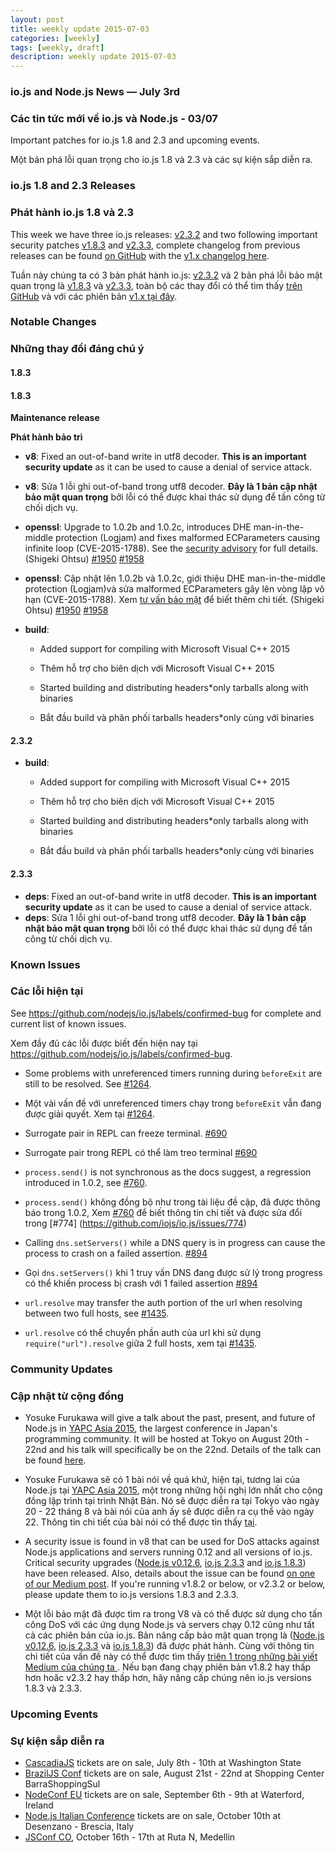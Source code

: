 ```yaml
---
layout: post
title: weekly update 2015-07-03
categories: [weekly]
tags: [weekly, draft]
description: weekly update 2015-07-03
---
```


### io.js and Node.js News — July 3rd

### Các tin tức mới về io.js và Node.js - 03/07

Important patches for io.js 1.8 and 2.3 and upcoming events.

Một bản phá lỗi quan trọng cho io.js 1.8 và 2.3 và các sự kiện sắp diễn ra.

### io.js 1.8 and 2.3 Releases

### Phát hành io.js 1.8 và 2.3

This week we have three io.js releases: [v2.3.2](https://iojs.org/dist/v2.3.2/) and two following important security patches [v1.8.3](https://iojs.org/dist/v1.8.3/) and [v2.3.3](https://iojs.org/dist/v2.3.3/), complete changelog from previous releases can be found [on GitHub](https://github.com/nodejs/io.js/blob/master/CHANGELOG.md) with the [v1.x changelog here](https://github.com/nodejs/io.js/blob/v1.x/CHANGELOG.md).

Tuần này chúng ta có 3 bản phát hành io.js: [v2.3.2](https://iojs.org/dist/v2.3.2/) và 2 bản phá lỗi bảo mật quan trọng là  [v1.8.3](https://iojs.org/dist/v1.8.3/) và [v2.3.3](https://iojs.org/dist/v2.3.3/), toàn bộ các thay đổi có thể tìm thấy [trên GitHub](https://github.com/nodejs/io.js/blob/master/CHANGELOG.md) và với các phiên bản [v1.x  tại đây](https://github.com/nodejs/io.js/blob/v1.x/CHANGELOG.md).

### Notable Changes

### Những thay đổi đáng chú ý

#### 1.8.3

#### 1.8.3

**Maintenance release**

**Phát hành bảo trì**

* **v8**: Fixed an out-of-band write in utf8 decoder. **This is an important security update** as it can be used to cause a denial of service attack.
* **v8**: Sửa 1 lỗi ghi out-of-band trong utf8 decoder. **Đây là 1 bản cập nhật bảo mật quan trọng** bởi lỗi có thể được khai thác sử dụng để tấn công từ chối dịch vụ.

* **openssl**: Upgrade to 1.0.2b and 1.0.2c, introduces DHE man-in-the-middle protection (Logjam) and fixes malformed ECParameters causing infinite loop (CVE-2015-1788). See the [security advisory](https://www.openssl.org/news/secadv_20150611.txt) for full details. (Shigeki Ohtsu) [#1950](https://github.com/nodejs/io.js/pull/1950) [#1958](https://github.com/nodejs/io.js/pull/1958)
* **openssl**: Cập nhật lên 1.0.2b và 1.0.2c, giới thiệu DHE man-in-the-middle protection (Logjam)và sửa malformed ECParameters gây lên vòng lặp vô hạn (CVE-2015-1788). Xem [tư vấn bảo mật](https://www.openssl.org/news/secadv_20150611.txt) để biết thêm chi tiết. (Shigeki Ohtsu) [#1950](https://github.com/nodejs/io.js/pull/1950) [#1958](https://github.com/nodejs/io.js/pull/1958)

* **build**:
  * Added support for compiling with Microsoft Visual C++ 2015
  * Thêm hỗ trợ cho biên dịch với Microsoft Visual C++ 2015

  * Started building and distributing headers*only tarballs along with binaries
  * Bắt đầu build và phân phối tarballs headers*only cùng với binaries

#### 2.3.2

* **build**:
  * Added support for compiling with Microsoft Visual C++ 2015
  * Thêm hỗ trợ cho biên dịch với Microsoft Visual C++ 2015

  * Started building and distributing headers*only tarballs along with binaries
  * Bắt đầu build và phân phối tarballs headers*only cùng với binaries

#### 2.3.3

* **deps**: Fixed an out-of-band write in utf8 decoder. **This is an important security update** as it can be used to cause a denial of service attack.
* **deps**: Sửa 1 lỗi ghi out-of-band trong utf8 decoder. **Đây là 1 bản cập nhật bảo mật quan trọng** bởi lỗi có thể được khai thác sử dụng để tấn công từ chối dịch vụ.

### Known Issues

### Các lỗi hiện tại

See https://github.com/nodejs/io.js/labels/confirmed-bug for complete and current list of known issues.

Xem đầy đủ các lỗi được biết đến hiện nay tại
https://github.com/nodejs/io.js/labels/confirmed-bug.

* Some problems with unreferenced timers running during `beforeExit` are still to be resolved. See [#1264](https://github.com/nodejs/io.js/issues/1264).
* Một vài vấn đề với unreferenced timers chạy trong  `beforeExit` vẫn đang được giải quyết. Xem tại [#1264](https://github.com/nodejs/io.js/issues/1264).

* Surrogate pair in REPL can freeze terminal. [#690](https://github.com/nodejs/io.js/issues/690)
* Surrogate pair trong REPL có thể làm treo terminal [#690](https://github.com/iojs/io.js/issues/690)

* `process.send()` is not synchronous as the docs suggest, a regression introduced in 1.0.2, see [#760](https://github.com/nodejs/io.js/issues/760).
* `process.send()` không đồng bộ như trong tài liệu đề cập, đã được thông báo trong 1.0.2, Xem [#760](https://github.com/iojs/io.js/issues/760) để biết thông tin chi tiết và được sửa đổi trong [#774]
(https://github.com/iojs/io.js/issues/774)

* Calling `dns.setServers()` while a DNS query is in progress can cause the process to crash on a failed assertion. [#894](https://github.com/nodejs/io.js/issues/894)
* Gọi `dns.setServers()`  khi 1 truy vấn DNS đang được sử lý trong progress có thể khiến process bị crash với 1 failed assertion [#894](https://github.com/iojs/io.js/issues/894)

* `url.resolve` may transfer the auth portion of the url when resolving between two full hosts, see [#1435](https://github.com/nodejs/io.js/issues/1435).
* `url.resolve` có thể chuyển phần auth của url khi sử dụng `require("url").resolve` giữa 2 full hosts, xem tại [#1435](https://github.com/iojs/io.js/issues/1435).

### Community Updates

### Cập nhật từ cộng đồng

* Yosuke Furukawa will give a talk about the past, present, and future of Node.js in [YAPC Asia 2015](http://yapcasia.org/2015/), the largest conference in Japan's programming community. It will be hosted at Tokyo on August 20th - 22nd and his talk will specifically be on the 22nd. Details of the talk can be found [here](http://yapcasia.org/2015/talk/show/82e93a96-f60e-11e4-907e-8ab37d574c3a).
* Yosuke Furukawa sẽ có 1 bài nói về quá khứ, hiện tại, tương lai của Node.js tại [YAPC Asia 2015](http://yapcasia.org/2015/), một trong những hội nghị lớn nhất cho cộng đồng lập trình tại trình Nhật Bản. Nó sẽ được diễn ra tại Tokyo vào ngày 20 - 22 tháng 8 và bài nói của anh ấy sẽ được diễn ra cụ thể vào ngày 22. Thông tin chi tiết của bài nói có thể được tìn thấy [tại](http://yapcasia.org/2015/talk/show/82e93a96-f60e-11e4-907e-8ab37d574c3a).

* A security issue is found in v8 that can be used for DoS attacks against Node.js applications and servers running 0.12 and all versions of io.js. Critical security upgrades ([Node.js v0.12.6](http://nodejs.org/dist/v0.12.6/), [io.js 2.3.3](https://iojs.org/dist/v2.3.3/) and [io.js 1.8.3](https://iojs.org/dist/v1.8.3/)) have been released. Also, details about the issue can be found [on one of our Medium post](https://medium.com/@iojs/important-security-upgrades-for-node-js-and-io-js-8ac14ece5852). If you're running v1.8.2 or below, or v2.3.2 or below, please update them to io.js versions 1.8.3 and 2.3.3.

* Một lỗi bảo mật đã được tìm ra trong V8 và có thể được sử dụng cho tấn công DoS với các ứng dụng Node.js và servers chạy 0.12 cũng như tất cả các phiên bản của io.js. Bản nâng cấp bảo mật quan trọng là ([Node.js v0.12.6](http://nodejs.org/dist/v0.12.6/), [io.js 2.3.3](https://iojs.org/dist/v2.3.3/) và [io.js 1.8.3](https://iojs.org/dist/v1.8.3/)) đã được phát hành. Cùng với thông tin chi tiết của vấn đề này có thể được tìm thấy  [ triên 1 trong những bài viết Medium của chúng ta ](https://medium.com/@iojs/important-security-upgrades-for-node-js-and-io-js-8ac14ece5852). Nếu bạn đang chạy phiên bản v1.8.2 hay thấp hơn hoăc v2.3.2 hay thấp hơn, hãy nâng cấp chúng nên io.js versions 1.8.3 và 2.3.3.

### Upcoming Events

### Sự kiện sắp diễn ra

* [CascadiaJS](http://2015.cascadiajs.com/) tickets are on sale, July 8th - 10th at Washington State
* [BrazilJS Conf](http://braziljs.com.br/) tickets are on sale, August 21st - 22nd at Shopping Center BarraShoppingSul
* [NodeConf EU](http://nodeconf.eu/) tickets are on sale, September 6th - 9th at Waterford, Ireland
* [Node.js Italian Conference](http://nodejsconf.it/) tickets are on sale, October 10th at Desenzano - Brescia, Italy
* [JSConf CO](http://www.jsconf.co/), October 16th - 17th at Ruta N, Medellin
